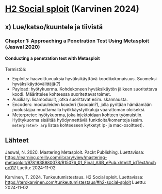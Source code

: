 # [H2 Social sploit](https://terokarvinen.com/tunkeutumistestaus/#h2-social-sploit) (Karvinen 2024)

## x) Lue/katso/kuuntele ja tiivistä

### Chapter 1: Approaching a Penetration Test Using Metasploit (Jaswal 2020)

#### Conducting a penetration test with Metasploit

Termistöä:

- Exploits: haavoittuvuuksia hyväksikäyttävä koodikokonaisuus. Suomeksi hyväksikäyttövälittäjä(?)
- Payload: hyötykuorma. Kohdekoneen hyväksikäytön jälkeen suoritettava koodi. Määrittelee kohteessa suoritettavat toimet.
- Auxiliary: lisämoduulit, jotka suorittavat esim. skannausta.
- Encoders: moduuleiden kooderi (koodain?), jolla pyritään hämäämään puolustajaa muuttamalla hyökkäystyökaluja vaarattoman oloiseksi.
- Meterpreter: hyötykuorma, joka injektoidaan kohteen työmuistiin. Hyötykuorma sisältää hyödynnettäviä funktioita/komentoja (esim. ``meterpreter> arp`` listaa kohteeseen kytketyt ip- ja mac-osoitteet).

## Lähteet

Jaswal, N. 2020. Mastering Metasploit. Packt Publishing. Luettavissa: https://learning.oreilly.com/library/view/mastering-metasploit/9781838980078/B15076_01_Final_ASB_ePub.xhtml#_idTextAnchor017 Luettu: 2024-11-02

Karvinen, T. 2024. Tunkeutumistestaus. H2 Social sploit. Luettavissa: https://terokarvinen.com/tunkeutumistestaus/#h2-social-sploit Luettu: 2024-11-02
